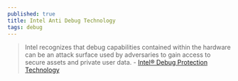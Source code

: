 ```yaml
---
published: true
title: Intel Anti Debug Technology
tags: debug
---
```

> Intel recognizes that debug capabilities contained within the hardware can be an attack surface used by adversaries to gain access to secure assets and private user data. - [Intel® Debug Protection Technology](https://software.intel.com/content/www/us/en/develop/articles/software-security-guidance/secure-coding/intel-debug-technology.html)
